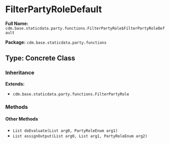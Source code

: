 # FilterPartyRoleDefault

**Full Name:** `cdm.base.staticdata.party.functions.FilterPartyRole$FilterPartyRoleDefault`

**Package:** `cdm.base.staticdata.party.functions`

## Type: Concrete Class

### Inheritance

**Extends:**
- `cdm.base.staticdata.party.functions.FilterPartyRole`

### Methods

#### Other Methods

- `List doEvaluate(List arg0, PartyRoleEnum arg1)`
- `List assignOutput(List arg0, List arg1, PartyRoleEnum arg2)`

